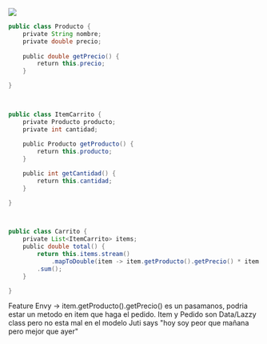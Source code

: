 ![](https://lh7-rt.googleusercontent.com/docsz/AD_4nXduFt3tTmQ1kGKyASZW6W5fJ7DeW7k-PzPXIOsGzL_d1gy_Wgbddlco5w3HPKV8fXitiyBuO1sJwkvDLh8IqnvBV431xAnooxP5-9vWLPxjRvgmUHSRyzLSUWu3gujLIVHoPgHPkA?key=c9sDTzatq0moM0lU9g-6aP7n)  

``` java
public class Producto {
    private String nombre;
    private double precio;
    
    public double getPrecio() {
        return this.precio;
    }

}

  

public class ItemCarrito {
    private Producto producto;
    private int cantidad;
    
    public Producto getProducto() {
        return this.producto;
    }

    public int getCantidad() {
        return this.cantidad;
    }

}

  

public class Carrito {
    private List<ItemCarrito> items;
    public double total() {
		return this.items.stream()
			.mapToDouble(item -> item.getProducto().getPrecio() * item.getCantidad())
		.sum();
    }

}
```
Feature Envy -> item.getProducto().getPrecio() es un pasamanos, podria estar un metodo en item que haga el pedido. 
Item y Pedido son Data/Lazzy class pero no esta mal en el modelo 
Juti says "hoy soy peor que mañana pero mejor que ayer" 